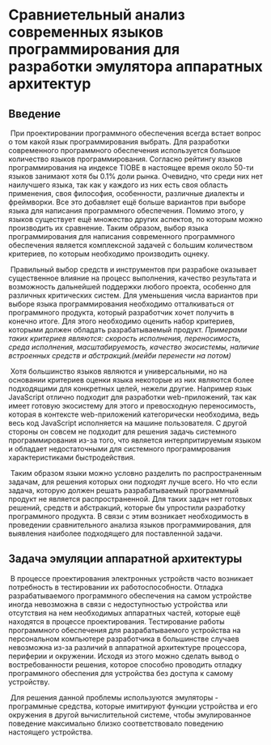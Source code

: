 # Сравниетельный анализ современных языков программирования для разработки эмулятора аппаратных архитектур

## Введение

​	При проектировании программного обеспечения всегда встает вопрос о том какой язык программирования выбрать. Для разработки современного программного обеспечения используется большое количество языков программирования. Согласно рейтингу языков программирования на индексе TIOBE в настоящее время около 50-ти языков занимают хотя бы 0.1% доли рынка. Очевидно, что среди них нет наилучшего языка, так как у каждого из них есть своя область применения, своя философия, особенности, различные диалекты и фреймворки. Все это добавляет ещё больше вариантов при выборе языка для написания программного обеспечения. Помимо этого, у языков существует ещё множество других аспектов, по которым можно производить их сравнение. Таким образом, выбор языка программирования для написания современного программного обеспечения  является комплексной задачей с большим количеством критериев, по которым необходимо производить оцнеку.

​	Правильный выбор средств и инструментов при разрабоке оказывает существенное влияние на процесс выполнения, качество результата и возможность дальнейшей поддержки любого проекта, особенно для различных критических систем. Для уменьшения числа вариантов при выборе языка программирования необходимо отталкиваться от программного продукта, который разработчик хочет получить в конечно итоге. Для этого необходимо оценить набор критериев, которыми должен обладать разрабатываемый продукт. *Примерами таких критериев являются: скорость исполнения, переносимость, среда исполнения, масштабируемость, качество экосистемы, наличие встроенных средств и абстракций.(мейби перенести на потом)*

​	Хотя большинство языков являются и универсальными, но на основании критериев оценки языка некоторые из них являются более подходящими для конкретных целей, нежели другие. Например язык JavaScript отлично подходит для разработки web-приложений, так как имеет готовую экосистему для этого и превосходную переносимость, которая в контексте web-приложений категорически необходима, ведь весь код JavaScript исполняется на машине пользователя. С другой стороны он совсем не подходит для решения задачь системного программирования из-за того, что является интерпритируемым языком и обладает недостаточными для системного программрования характеристиками быстродействия. 

​	Таким образом языки можно условно разделить по распространенным задачам, для решения которых они подходят лучше всего. Но что если задача, которую должен решать разрабатываемый программный продукт не является распространенной. Для таких задач нет готовых решений, средств и абстракций, которые бы упростили разработку программного продукта. В связи с этим возникает необходимость в проведении сравнительного анализа языков программирования, для выявления наиболее подходящего для поставленной задачи.

## Задача эмуляции аппаратной архитектуры

​	В процессе проектирования электронных устройств часто возникает потребность в тестировании их работоспособности. Отладка разрабатываемого программного обеспечения на самом устройстве иногда невозможна в связи с недоступностью устройства или отсутствия на нем необходимых аппаратных частей, которые ещё находятся в процессе проектирования. Тестирование работы программного обеспечения для разрабатываемого устройства на персональном компьютере разработчика в большинстве случаев невозможна из-за различий в аппаратной архитектуре процессора, периферии и окружении.  Исходя из этого можно сделать вывод о востребованности решения, которое способно  проводить отладку программного обеспения для устройства без доступа к самому устройству.

​	Для решения данной проблемы используются эмуляторы - программные средства, которые имитируют функции устройства и его окружения в другой вычислительной системе, чтобы эмулированное поведение максимально близко соответствовало поведению настоящего устройства.

